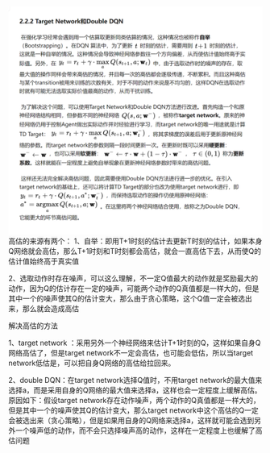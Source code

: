 ![](images/32ecebdf72cb9cdefe7d5b8be401c7d8.png)
高估的来源有两个：
1、自举：即用T+1时刻的估计去更新T时刻的估计，如果本身Q网络就会高估，那么T+1时刻和T时刻都会高估，就会一直高估下去，从而使Q的估计值始终高于真实值

2、选取动作时存在噪声，可以这么理解，不一定Q值最大的动作就是奖励最大的动作，因为Q的估计存在一定的噪声，可能两个动作的Q真值都是一样大的，但是其中一个的噪声使其Q的估计变大，那么由于贪心策略，这个Q值一定会被选出来，那么就会造成高估

解决高估的方法

1、target network ：采用另外一个神经网络来估计T+1时刻的Q，这样如果自身Q网络高估了，但是target network不一定会高估，也可能会低估，所以当target network低估是，可以把自身Q网络的高估给拉回来。

2、double DQN：在target network选择Q值时，不用target network的最大值来选择a，而是采用自身的Q网络的最大值来选择a，这样也会一定程度上缓解高估。原因如下：假设target network存在动作噪声，两个动作的Q真值都是一样大的，但是其中一个的噪声使其Q的估计变大，那么target network中这个高估的Q一定会被选出来（贪心策略），但是如果用自身的Q网络来选择a，这样就可能会选到另外一个噪声低的动作，而不会只选择噪声高的动作，这样在一定程度上也缓解了高估问题